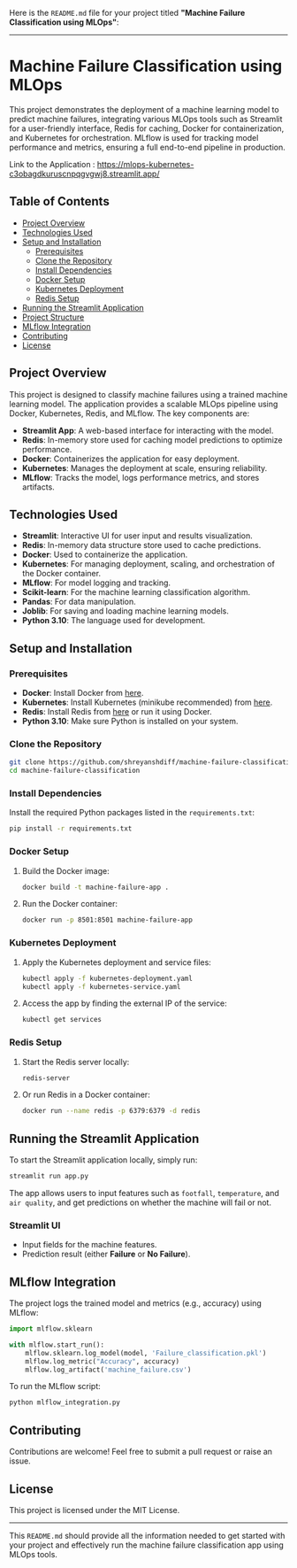 Here is the `README.md` file for your project titled **"Machine Failure Classification using MLOps"**:

---

# Machine Failure Classification using MLOps

This project demonstrates the deployment of a machine learning model to predict machine failures, integrating various MLOps tools such as Streamlit for a user-friendly interface, Redis for caching, Docker for containerization, and Kubernetes for orchestration. MLflow is used for tracking model performance and metrics, ensuring a full end-to-end pipeline in production.

Link to the Application : https://mlops-kubernetes-c3obagdkuruscnpqgvgwj8.streamlit.app/

## Table of Contents
- [Project Overview](#project-overview)
- [Technologies Used](#technologies-used)
- [Setup and Installation](#setup-and-installation)
  - [Prerequisites](#prerequisites)
  - [Clone the Repository](#clone-the-repository)
  - [Install Dependencies](#install-dependencies)
  - [Docker Setup](#docker-setup)
  - [Kubernetes Deployment](#kubernetes-deployment)
  - [Redis Setup](#redis-setup)
- [Running the Streamlit Application](#running-the-streamlit-application)
- [Project Structure](#project-structure)
- [MLflow Integration](#mlflow-integration)
- [Contributing](#contributing)
- [License](#license)

## Project Overview

This project is designed to classify machine failures using a trained machine learning model. The application provides a scalable MLOps pipeline using Docker, Kubernetes, Redis, and MLflow. The key components are:
- **Streamlit App**: A web-based interface for interacting with the model.
- **Redis**: In-memory store used for caching model predictions to optimize performance.
- **Docker**: Containerizes the application for easy deployment.
- **Kubernetes**: Manages the deployment at scale, ensuring reliability.
- **MLflow**: Tracks the model, logs performance metrics, and stores artifacts.

## Technologies Used

- **Streamlit**: Interactive UI for user input and results visualization.
- **Redis**: In-memory data structure store used to cache predictions.
- **Docker**: Used to containerize the application.
- **Kubernetes**: For managing deployment, scaling, and orchestration of the Docker container.
- **MLflow**: For model logging and tracking.
- **Scikit-learn**: For the machine learning classification algorithm.
- **Pandas**: For data manipulation.
- **Joblib**: For saving and loading machine learning models.
- **Python 3.10**: The language used for development.

## Setup and Installation

### Prerequisites

- **Docker**: Install Docker from [here](https://www.docker.com/get-started).
- **Kubernetes**: Install Kubernetes (minikube recommended) from [here](https://minikube.sigs.k8s.io/docs/start/).
- **Redis**: Install Redis from [here](https://redis.io/download) or run it using Docker.
- **Python 3.10**: Make sure Python is installed on your system.

### Clone the Repository

```bash
git clone https://github.com/shreyanshdiff/machine-failure-classification
cd machine-failure-classification
```

### Install Dependencies

Install the required Python packages listed in the `requirements.txt`:

```bash
pip install -r requirements.txt
```

### Docker Setup

1. Build the Docker image:
   ```bash
   docker build -t machine-failure-app .
   ```

2. Run the Docker container:
   ```bash
   docker run -p 8501:8501 machine-failure-app
   ```

### Kubernetes Deployment

1. Apply the Kubernetes deployment and service files:
   ```bash
   kubectl apply -f kubernetes-deployment.yaml
   kubectl apply -f kubernetes-service.yaml
   ```

2. Access the app by finding the external IP of the service:
   ```bash
   kubectl get services
   ```

### Redis Setup

1. Start the Redis server locally:
   ```bash
   redis-server
   ```

2. Or run Redis in a Docker container:
   ```bash
   docker run --name redis -p 6379:6379 -d redis
   ```

## Running the Streamlit Application

To start the Streamlit application locally, simply run:

```bash
streamlit run app.py
```

The app allows users to input features such as `footfall`, `temperature`, and `air quality`, and get predictions on whether the machine will fail or not.

### Streamlit UI

- Input fields for the machine features.
- Prediction result (either **Failure** or **No Failure**).


## MLflow Integration

The project logs the trained model and metrics (e.g., accuracy) using MLflow:

```python
import mlflow.sklearn

with mlflow.start_run():
    mlflow.sklearn.log_model(model, 'Failure_classification.pkl')
    mlflow.log_metric("Accuracy", accuracy)
    mlflow.log_artifact('machine_failure.csv')
```

To run the MLflow script:
```bash
python mlflow_integration.py
```

## Contributing

Contributions are welcome! Feel free to submit a pull request or raise an issue.

## License

This project is licensed under the MIT License.

---

This `README.md` should provide all the information needed to get started with your project and effectively run the machine failure classification app using MLOps tools.